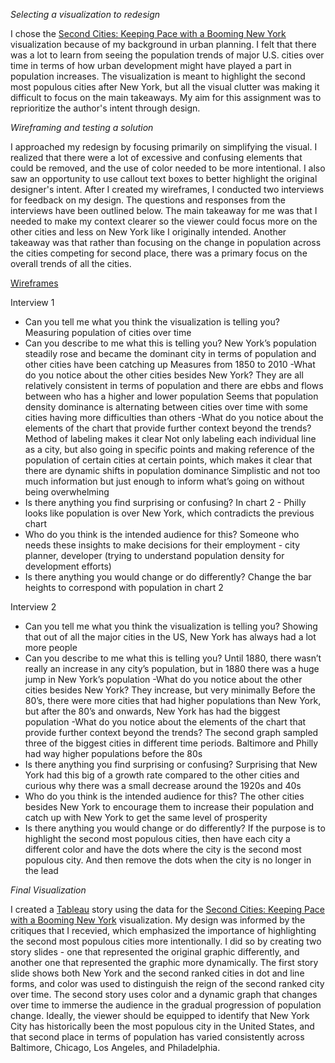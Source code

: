 *Selecting a visualization to redesign*

I chose the [Second Cities: Keeping Pace with a Booming New York](https://www.census.gov/dataviz/visualizations/036/) visualization because of my background in urban planning. I felt that there was a lot to learn from seeing the population trends of major U.S. cities over time in terms of how urban development might have played a part in population increases. The visualization is meant to highlight the second most populous cities after New York, but all the visual clutter was making it difficult to focus on the main takeaways. My aim for this assignment was to reprioritize the author's intent through design.

*Wireframing and testing a solution*

I approached my redesign by focusing primarily on simplifying the visual. I realized that there were a lot of excessive and confusing elements that could be removed, and the use of color needed to be more intentional. I also saw an opportunity to use callout text boxes to better highlight the original designer's intent. After I created my wireframes, I conducted two interviews for feedback on my design. The questions and responses from the interviews have been outlined below. The main takeaway for me was that I needed to make my context clearer so the viewer could focus more on the other cities and less on New York like I originally intended. Another takeaway was that rather than focusing on the change in population across the cities competing for second place, there was a primary focus on the overall trends of all the cities.

[Wireframes](/NavoE/Data-Portfolio/unnamed.jpg)

Interview 1

- Can you tell me what you think the visualization is telling you?
Measuring population of cities over time
- Can you describe to me what this is telling you?
New York’s population steadily rose and became the dominant city in terms of population and other cities have been catching up
Measures from 1850 to 2010
-What do you notice about the other cities besides New York?
They are all relatively consistent in terms of population and there are ebbs and flows between who has a higher and lower population
Seems that population density dominance is alternating between cities over time with some cities having more difficulties than others
-What do you notice about the elements of the chart that provide further context beyond the trends?
Method of labeling makes it clear
Not only labeling each individual line as a city, but also going in specific points and making reference of the population of certain cities at certain points, which makes it clear that there are dynamic shifts in population dominance
Simplistic and not too much information but just enough to inform what’s going on without being overwhelming
- Is there anything you find surprising or confusing?
In chart 2 - Philly looks like population is over New York, which contradicts the previous chart
- Who do you think is the intended audience for this?
Someone who needs these insights to make decisions for their employment - city planner, developer (trying to understand population density for development efforts)
- Is there anything you would change or do differently?
Change the bar heights to correspond with population in chart 2

 
Interview 2

- Can you tell me what you think the visualization is telling you?
Showing that out of all the major cities in the US, New York has always had a lot more people
- Can you describe to me what this is telling you?
Until 1880, there wasn’t really an increase in any city’s population, but in 1880 there was a huge jump in New York’s population 
-What do you notice about the other cities besides New York?
They increase, but very minimally
Before the 80’s, there were more cities that had higher populations than New York, but after the 80’s and onwards, New York has had the biggest population
-What do you notice about the elements of the chart that provide further context beyond the trends?
The second graph sampled three of the biggest cities in different time periods. Baltimore and Philly had way higher populations before the 80s
- Is there anything you find surprising or confusing?
Surprising that New York had this big of a growth rate compared to the other cities and curious why there was a small decrease around the 1920s and 40s
- Who do you think is the intended audience for this?
The other cities besides New York to encourage them to increase their population and catch up with New York to get the same level of prosperity
- Is there anything you would change or do differently?
If the purpose is to highlight the second most populous cities, then have each city a different color and have the dots where the city is the second most populous city. And then remove the dots when the city is no longer in the lead


*Final Visualization*

I created a [Tableau](https://public.tableau.com/views/TellingStorieswithDataHW34/PopulationTrends?:language=en-US&:display_count=n&:origin=viz_share_link) story using the data for the [Second Cities: Keeping Pace with a Booming New York](https://www.census.gov/dataviz/visualizations/036/) visualization. My design was informed by the critiques that I recevied, which emphasized the importance of highlighting the second most populous cities more intentionally. I did so by creating two story slides - one that represented the original graphic differently, and another one that represented the graphic more dynamically. The first story slide shows both New York and the second ranked cities in dot and line forms, and color was used to distinguish the reign of the second ranked city over time. The second story uses color and a dynamic graph that changes over time to immerse the audience in the gradual progression of population change. Ideally, the viewer should be equipped to identify that New York City has historically been the most populous city in the United States, and that second place in terms of population has varied consistently across Baltimore, Chicago, Los Angeles, and Philadelphia. 

<script type='text/javascript'>                    var divElement = document.getElementById('viz1636519754983');                    var vizElement = divElement.getElementsByTagName('object')[0];                    vizElement.style.width='1000px';vizElement.style.height='527px';                    var scriptElement = document.createElement('script');                    scriptElement.src = 'https://public.tableau.com/javascripts/api/viz_v1.js';                    vizElement.parentNode.insertBefore(scriptElement, vizElement);                </script>
